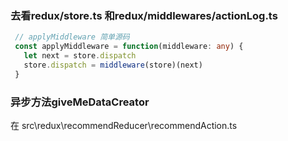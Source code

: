 ### 去看redux/store.ts 和redux/middlewares/actionLog.ts

```typescript
 // applyMiddleware 简单源码
 const applyMiddleware = function(middleware: any) {
   let next = store.dispatch
   store.dispatch = middleware(store)(next)
 }

```

### 异步方法giveMeDataCreator

在 src\redux\recommendReducer\recommendAction.ts

